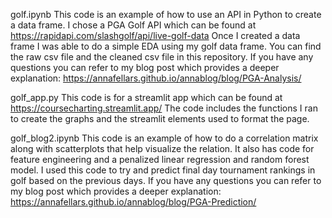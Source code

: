 golf.ipynb
This code is an example of how to use an API in Python to create a data frame. 
I chose a PGA Golf API which can be found at https://rapidapi.com/slashgolf/api/live-golf-data
Once I created a data frame I was able to do a simple EDA using my golf data frame. You can find the raw csv file and the cleaned csv file in this repository.
If you have any questions you can refer to my blog post which provides a deeper explanation: https://annafellars.github.io/annablog/blog/PGA-Analysis/

golf_app.py
This code is for a streamlit app which can be found at https://coursecharting.streamlit.app/
The code includes the functions I ran to create the graphs and the streamlit elements used to format the page.

golf_blog2.ipynb
This code is an example of how to do a correlation matrix along with scatterplots that help visualize the relation. It also has code for feature engineering and a penalized linear regression and random forest model. 
I used this code to try and predict final day tournament rankings in golf based on the previous days.
If you have any questions you can refer to my blog post which provides a deeper explanation: https://annafellars.github.io/annablog/blog/PGA-Prediction/
